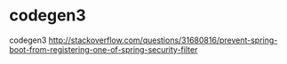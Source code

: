 # codegen3
codegen3
http://stackoverflow.com/questions/31680816/prevent-spring-boot-from-registering-one-of-spring-security-filter